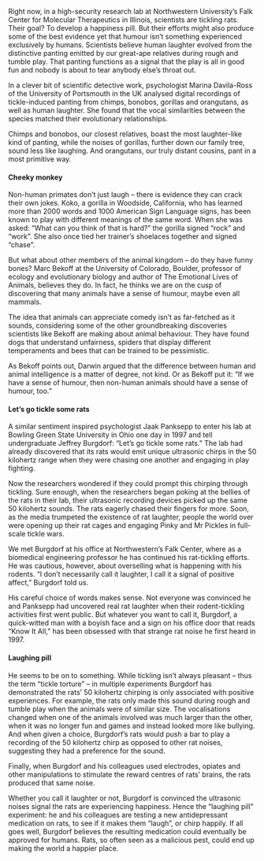 Right now, in a high-security research lab at Northwestern University’s Falk Center for Molecular Therapeutics in Illinois, scientists are tickling rats. Their goal? To develop a happiness pill. But their efforts might also produce some of the best evidence yet that humour isn’t something experienced exclusively by humans. Scientists believe human laughter evolved from the distinctive panting emitted by our great-ape relatives during rough and tumble play. That panting functions as a signal that the play is all in good fun and nobody is about to tear anybody else’s throat out.

In a clever bit of scientific detective work, psychologist Marina Davila-Ross of the University of Portsmouth in the UK analysed digital recordings of tickle-induced panting from chimps, bonobos, gorillas and orangutans, as well as human laughter. She found that the vocal similarities between the species matched their evolutionary relationships.

Chimps and bonobos, our closest relatives, boast the most laughter-like kind of panting, while the noises of gorillas, further down our family tree, sound less like laughing. And orangutans, our truly distant cousins, pant in a most primitive way.

#### Cheeky monkey
Non-human primates don’t just laugh – there is evidence they can crack their own jokes. Koko, a gorilla in Woodside, California, who has learned more than 2000 words and 1000 American Sign Language signs, has been known to play with different meanings of the same word. When she was asked: “What can you think of that is hard?” the gorilla signed “rock” and “work”. She also once tied her trainer’s shoelaces together and signed “chase”.

But what about other members of the animal kingdom – do they have funny bones? Marc Bekoff at the University of Colorado, Boulder, professor of ecology and evolutionary biology and author of The Emotional Lives of Animals, believes they do. In fact, he thinks we are on the cusp of discovering that many animals have a sense of humour, maybe even all mammals.

The idea that animals can appreciate comedy isn’t as far-fetched as it sounds, considering some of the other groundbreaking discoveries scientists like Bekoff are making about animal behaviour. They have found dogs that understand unfairness, spiders that display different temperaments and bees that can be trained to be pessimistic.

As Bekoff points out, Darwin argued that the difference between human and animal intelligence is a matter of degree, not kind. Or as Bekoff put it: “If we have a sense of humour, then non-human animals should have a sense of humour, too.”

#### Let’s go tickle some rats
A similar sentiment inspired psychologist Jaak Panksepp to enter his lab at Bowling Green State University in Ohio one day in 1997 and tell undergraduate Jeffrey Burgdorf: “Let’s go tickle some rats.” The lab had already discovered that its rats would emit unique ultrasonic chirps in the 50 kilohertz range when they were chasing one another and engaging in play fighting.

Now the researchers wondered if they could prompt this chirping through tickling. Sure enough, when the researchers began poking at the bellies of the rats in their lab, their ultrasonic recording devices picked up the same 50 kilohertz sounds. The rats eagerly chased their fingers for more. Soon, as the media trumpeted the existence of rat laughter, people the world over were opening up their rat cages and engaging Pinky and Mr Pickles in full-scale tickle wars.

We met Burgdorf at his office at Northwestern’s Falk Center, where as a biomedical engineering professor he has continued his rat-tickling efforts. He was cautious, however, about overselling what is happening with his rodents. “I don’t necessarily call it laughter, I call it a signal of positive affect,” Burgdorf told us.

His careful choice of words makes sense. Not everyone was convinced he and Panksepp had uncovered real rat laughter when their rodent-tickling activities first went public. But whatever you want to call it, Burgdorf, a quick-witted man with a boyish face and a sign on his office door that reads “Know It All,” has been obsessed with that strange rat noise he first heard in 1997.

#### Laughing pill
He seems to be on to something. While tickling isn’t always pleasant – thus the term “tickle torture” – in multiple experiments Burgdorf has demonstrated the rats’ 50 kilohertz chirping is only associated with positive experiences. For example, the rats only made this sound during rough and tumble play when the animals were of similar size. The vocalisations changed when one of the animals involved was much larger than the other, when it was no longer fun and games and instead looked more like bullying. And when given a choice, Burgdorf’s rats would push a bar to play a recording of the 50 kilohertz chirp as opposed to other rat noises, suggesting they had a preference for the sound.

Finally, when Burgdorf and his colleagues used electrodes, opiates and other manipulations to stimulate the reward centres of rats’ brains, the rats produced that same noise.

Whether you call it laughter or not, Burgdorf is convinced the ultrasonic noises signal the rats are experiencing happiness. Hence the “laughing pill” experiment: he and his colleagues are testing a new antidepressant medication on rats, to see if it makes them “laugh”, or chirp happily. If all goes well, Burgdorf believes the resulting medication could eventually be approved for humans. Rats, so often seen as a malicious pest, could end up making the world a happier place.
